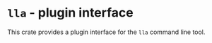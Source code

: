 # `lla` - plugin interface

This crate provides a plugin interface for the `lla` command line tool.
